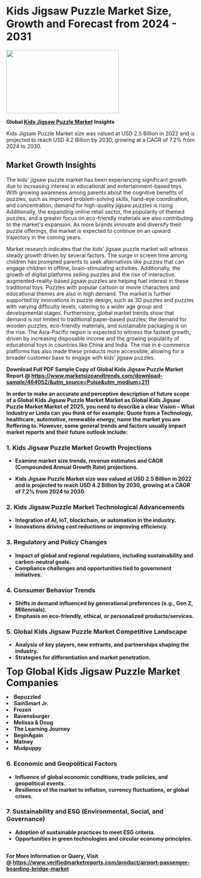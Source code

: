<H1>Kids Jigsaw Puzzle Market Size, Growth and Forecast from 2024 - 2031</H1><img class="aligncenter size-medium wp-image-584254" src="https://thirdeyenews.in/wp-content/uploads/2024/09/Global-Market-Research-300x168.jpeg" alt="" width="300" height="168" /><p><strong>Global&nbsp;<a href="https://www.marketsizeandtrends.com/download-sample/464052/&amp;utm_source=Pulse&amp;utm_medium=211">Kids Jigsaw Puzzle Market</a> Insights</strong></p><p>Kids Jigsaw Puzzle Market size was valued at USD 2.5 Billion in 2022 and is projected to reach USD 4.2 Billion by 2030, growing at a CAGR of 7.2% from 2024 to 2030.</p><p><h2>Market Growth Insights</h2> <p>The kids' jigsaw puzzle market has been experiencing significant growth due to increasing interest in educational and entertainment-based toys. With growing awareness among parents about the cognitive benefits of puzzles, such as improved problem-solving skills, hand-eye coordination, and concentration, demand for high-quality jigsaw puzzles is rising. Additionally, the expanding online retail sector, the popularity of themed puzzles, and a greater focus on eco-friendly materials are also contributing to the market's expansion. As more brands innovate and diversify their puzzle offerings, the market is expected to continue on an upward trajectory in the coming years.</p> <p><strong></strong></p> <p>Market research indicates that the kids' jigsaw puzzle market will witness steady growth driven by several factors. The surge in screen time among children has prompted parents to seek alternatives like puzzles that can engage children in offline, brain-stimulating activities. Additionally, the growth of digital platforms selling puzzles and the rise of interactive, augmented-reality-based jigsaw puzzles are helping fuel interest in these traditional toys. Puzzles with popular cartoon or movie characters and educational themes are also in high demand. The market is further supported by innovations in puzzle design, such as 3D puzzles and puzzles with varying difficulty levels, catering to a wider age group and developmental stages. Furthermore, global market trends show that demand is not limited to traditional paper-based puzzles; the demand for wooden puzzles, eco-friendly materials, and sustainable packaging is on the rise. The Asia-Pacific region is expected to witness the fastest growth, driven by increasing disposable income and the growing popularity of educational toys in countries like China and India. The rise in e-commerce platforms has also made these products more accessible, allowing for a broader customer base to engage with kids' jigsaw puzzles. <p><strong></p><p><span class=""><strong>Download Full PDF Sample Copy of Global Kids Jigsaw Puzzle Market Report</strong> @ <a href="https://www.marketsizeandtrends.com/download-sample/464052/&amp;utm_source=Pulse&amp;utm_medium=211" target="_blank">https://www.marketsizeandtrends.com/download-sample/464052/&amp;utm_source=Pulse&amp;utm_medium=211</a></span></p><p>In order to make an accurate and perceptive description of future scope of a Global&nbsp;Kids Jigsaw Puzzle Market Market as Global&nbsp;Kids Jigsaw Puzzle Market Market of 2025, you need to describe a clear Vision &ndash; What Industry or Linda can you think of for example: Quote from a Technology, healthcare, automotive, renewable energy, name the market you are Reffering to. However, some general trends and factors usually impact market reports and their future outlook include:</p><h3>1.&nbsp;<strong>Kids Jigsaw Puzzle Market Growth Projections</strong></h3><ul><li>Examine market size trends, revenue estimates and CAGR (Compounded Annual Growth Rate) projections.</li><li><p>Kids Jigsaw Puzzle Market size was valued at USD 2.5 Billion in 2022 and is projected to reach USD 4.2 Billion by 2030, growing at a CAGR of 7.2% from 2024 to 2030.</p></li></ul><h3>2.&nbsp;<strong>Kids Jigsaw Puzzle Market Technological Advancements</strong></h3><ul><li>Integration of AI, IoT, blockchain, or automation in the industry.</li><li>Innovations driving cost reductions or improving efficiency.</li></ul><h3>3.&nbsp;<strong>Regulatory and Policy Changes</strong></h3><ul><li>Impact of global and regional regulations, including sustainability and carbon-neutral goals.</li><li>Compliance challenges and opportunities tied to government initiatives.</li></ul><h3>4.&nbsp;<strong>Consumer Behavior Trends</strong></h3><ul><li>Shifts in demand influenced by generational preferences (e.g., Gen Z, Millennials).</li><li>Emphasis on eco-friendly, ethical, or personalized products/services.</li></ul><h3>5.&nbsp;<strong>Global Kids Jigsaw Puzzle Market Competitive Landscape</strong></h3><ul><li>Analysis of key players, new entrants, and partnerships shaping the industry.</li><li>Strategies for differentiation and market penetration.</li></ul><p data-pm-slice="1 1 []"><span style="color: inherit; font-family: inherit; font-size: 25px;">Top Global Kids Jigsaw Puzzle Market Companies</span></p><div class="" data-test-id=""><p><li>Bepuzzled</li><li> SainSmart Jr.</li><li> Frozen</li><li> Ravensburger</li><li> Melissa & Doug</li><li> The Learning Journey</li><li> BeginAgain</li><li> Matney</li><li> Mudpuppy</li></p></div><h3>6.&nbsp;<strong>Economic and Geopolitical Factors</strong></h3><ul><li>Influence of global economic conditions, trade policies, and geopolitical events.</li><li>Resilience of the market to inflation, currency fluctuations, or global crises.</li></ul><h3>7.&nbsp;<strong>Sustainability and ESG (Environmental, Social, and Governance)</strong></h3><ul><li>Adoption of sustainable practices to meet ESG criteria.</li><li>Opportunities in green technologies and circular economy principles.</li></ul><h2><strong style="font-size: 14px;">For More Information or Query, Visit @&nbsp;</strong><a style="background-color: #ffffff; font-size: 14px;" href="https://www.marketsizeandtrends.com/report/kids-jigsaw-puzzle-market/" target="_blank">https://www.verifiedmarketreports.com/product/airport-passenger-boarding-bridge-market</a></h2>
